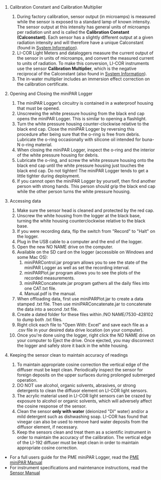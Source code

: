 
1. Calibration Constant and Calibration Multiplier
    1. During factory calibration, sensor output (in microamps) is measured while the sensor is exposed to a standard lamp of known intensity.   The sensor output at this intensity has general units of microamps per radiation unit and is called the **Calibration Constant (Calconstant)**.  Each sensor has a slightly different output at a given radiation intensity and will therefore have a unique Calconstant (found in [System Information](#System_Information.md)).
    1. LI-COR Light Meters and dataloggers measure the current output of the sensor in units of microamps, and convert the measured current to units of radiation.  To make this conversion, LI-COR instruments use the sensor **Calibration Multiplier**, which is the negative reciprocal of the Calconstant (also found in [System Information](#System_Information.md)).
    1. The in-water multiplier includes an immersion effect correction on the calibration certificate.

1. Opening and Closing the miniPAR Logger
    1. The miniPAR Logger’s circuitry is contained in a waterproof housing that must be opened.
    1. Unscrewing the white pressure housing from the black end cap opens the miniPAR Logger. This is similar to opening a flashlight.
    1. Turn the white pressure housing counter-clockwise relative to the black end cap. Close the miniPAR Logger by reversing this procedure after being sure that the o-ring is free from debris. Lubricate the o-ring occasionally with silicone oil intended for buna-N o-ring material.
    1. When closing the miniPAR Logger, inspect the o-ring and the interior of the white pressure housing for debris. 
    1. Lubricate the o-ring, and screw the white pressure housing onto the black end cap until the white pressure housing just touches the black end cap. Do not tighten! The miniPAR Logger tends to get a little tighter during deployment.
    1. If you cannot open the miniPAR Logger by yourself, then find another person with strong
hands. This person should grip the black end cap while the other person turns the white
pressure housing.

  
1. Accessing data
    1. Make sure the sensor head is cleaned and protected by the red cap.
    1. Unscrew the white housing from the logger at the black base, turning the white housing counterclockwise relative to the black base.
    1. If you were recording data, flip the switch from "Record" to "Halt" on the logger.
    1. Plug in the USB cable to a computer and the end of the logger.
    1. Open the new NO NAME drive on the computer.
    1. Available on the SD card on the logger (accessible on Windows and some Mac OS):
        1. miniPARControl.jar program allows you to see the state of the miniPAR Logger as well as set the recording interval.
        1. miniPARPlot.jar program allows you to see the plots of the recorded measurements.
        1. miniPARConcatenate.jar program gathers all the daily files into one CAT.txt file.
        1. Manual.pdf is the manual.
    1. When offloading data, first use miniPARPlot.jar to create a data stamped .txt file.  Then use miniPARConcatenate.jar to concatenate the data into a second .txt file.
    1. Create a dated folder for these files within /NO NAME/7530-428102 to dump both .txt files.
    1. Right click each file to "Open With: Excel" and save each file as a .csv file in your desired data drive location (on your computer).
    1. Once you're done using the logger, right click the NO NAME drive on your computer to Eject the drive.  Once ejected, you may disconnect the logger and safely store it back in the white housing.
    
1. Keeping the sensor clean to maintain accuracy of readings
    1. To maintain appropriate cosine correction the vertical edge of the diffuser must be kept clean. Periodically inspect the sensor for foreign deposits on the upper surfaces during prolonged submerged operation.
    1. DO NOT use alcohol, organic solvents, abrasives, or strong detergents to clean the diffusor element on LI-COR light sensors.
    1. The acrylic material used in LI-COR light sensors can be crazed by exposure to alcohol or organic solvents, which will adversely affect the cosine response of the sensor.
    1. Clean the sensor **only with water** (deionized "DI" water) and/or a mild detergent such as dishwashing soap. LI-COR has found that vinegar can also be used to remove hard water deposits from the diffusor element, if necessary.
    1. Keep the sensors clean and treat them as a scientific instrument in order to maintain the accuracy of the calibration. The vertical edge of the LI-192 diffuser must be kept clean in order to maintain appropriate cosine correction. 
    
* For a full users guide for the PME miniPAR Logger, read the [PME miniPAR Manual](#PME_miniPAR_Manual.pdf)
* For instrument specifications and maintenance instructions, read the [Sensor Manual](Sensor_Manual_LI-192.pdf)